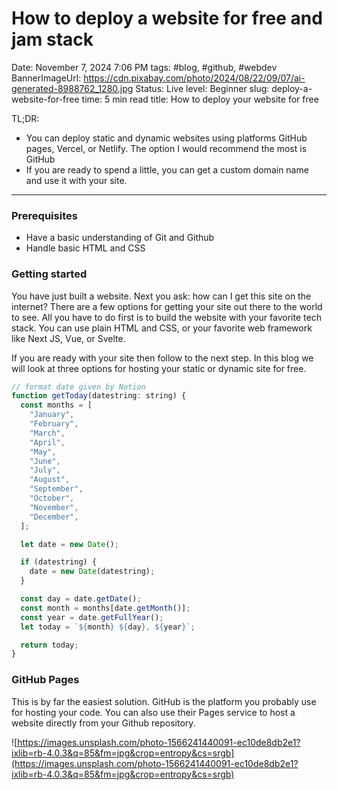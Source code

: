 # How to deploy a website for free and jam stack

Date: November 7, 2024 7:06 PM
tags: #blog, #github, #webdev
BannerImageUrl: https://cdn.pixabay.com/photo/2024/08/22/09/07/ai-generated-8988762_1280.jpg
Status: Live
level: Beginner
slug: deploy-a-website-for-free
time: 5 min read
title: How to deploy your website for free

TL;DR:

- You can deploy static and dynamic websites using platforms GitHub pages, Vercel, or Netlify. The option I would recommend the most is GitHub
- If you are ready to spend a little, you can get a custom domain name and use it with your site.

---

### Prerequisites

- Have a basic understanding of Git and Github
- Handle basic HTML and CSS

### Getting started

You have just built a website. Next you ask: how can I get this site on the internet? There are a few options for getting your site out there to the world to see. All you have to do first is to build the website with your favorite tech stack. You can use plain HTML and CSS, or your favorite web framework like Next JS, Vue, or Svelte. 

If you are ready with your site then follow to the next step. In this blog we will look at three options for hosting your static or dynamic site for free.

```jsx
// format date given by Notion
function getToday(datestring: string) {
  const months = [
    "January",
    "February",
    "March",
    "April",
    "May",
    "June",
    "July",
    "August",
    "September",
    "October",
    "November",
    "December",
  ];

  let date = new Date();

  if (datestring) {
    date = new Date(datestring);
  }

  const day = date.getDate();
  const month = months[date.getMonth()];
  const year = date.getFullYear();
  let today = `${month} ${day}, ${year}`;

  return today;
}
```

### GitHub Pages

This is by far the easiest solution. GitHub is the platform you probably use for hosting your code. You can also use their Pages service to host a website directly from your Github repository.

![https://images.unsplash.com/photo-1566241440091-ec10de8db2e1?ixlib=rb-4.0.3&q=85&fm=jpg&crop=entropy&cs=srgb](https://images.unsplash.com/photo-1566241440091-ec10de8db2e1?ixlib=rb-4.0.3&q=85&fm=jpg&crop=entropy&cs=srgb)